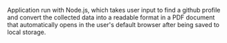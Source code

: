 Application run with Node.js, which takes user input to find a github profile and convert the collected data into a readable format in a PDF document that automatically opens in the user's default browser after being saved to local storage.
